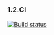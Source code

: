 ### 1.2.CI
[![Build status](https://ci.appveyor.com/api/projects/status/kyc2h3lccdx4ufki?svg=true)](https://ci.appveyor.com/project/VeraKofeinikova/1-1-basicsofautomation)
